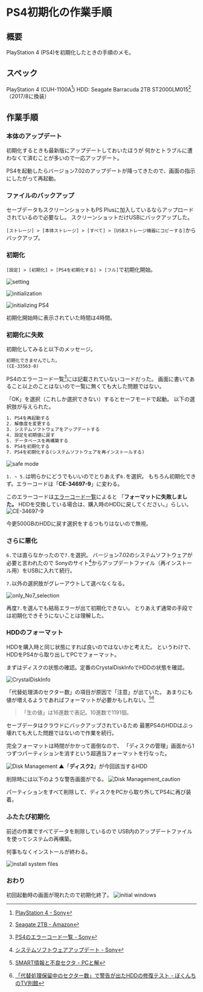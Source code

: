 # PS4初期化の作業手順

## 概要

PlayStation 4 (PS4)を初期化したときの手順のメモ。

## スペック

PlayStation 4 (CUH-1100A[^1])
HDD: Seagate Barracuda 2TB ST2000LM015[^2]（2017/8に換装）

[^1]: [PlayStation 4 - Sony](https://www.jp.playstation.com/ps4/hardware/cuh1100ab01.html)
[^2]: [Seagate 2TB - Amazon](https://www.amazon.co.jp/gp/product/B01MA3J236/)

## 作業手順

### 本体のアップデート

初期化するときも最新版にアップデートしておいたほうが
何かとトラブルに遭わなくて済むことが多いので一応アップデート。

PS4を起動したらバージョン7.02のアップデートが降ってきたので、画面の指示にしたがって再起動。

### ファイルのバックアップ

セーブデータもスクリーンショットもPS Plusに加入しているならアップロードされているので必要なし。
スクリーンショットだけUSBにバックアップした。

`[ストレージ] > [本体ストレージ] > [すべて] > [USBストレージ機器にコピーする]`からバックアップ。

### 初期化

`[設定] > [初期化] > [PS4を初期化する] > [フル]`で初期化開始。

![setting](2020-02-24-09-07-29.png)

![initialization](2020-02-24-09-12-48.png)

![initializing PS4](2020-02-24-09-22-25.png)

初期化開始時に表示されていた時間は4時間。

### 初期化に失敗

初期化してみると以下のメッセージ。

```txt
初期化できませんでした。
(CE-33563-0)
```

PS4のエラーコード一覧[^3]には記載されていないコードだった。
画面に書いてあること以上のことはないので一覧に無くても大した問題ではない。

[^3]: [PS4のエラーコード一覧 - Sony](https://support.asia.playstation.com/jajp/s/article/ans-jajp50400)

「OK」を選択（これしか選択できない）するとセーフモードで起動。
以下の選択肢が与えられた。

```txt
1. PS4を再起動する
2. 解像度を変更する
3. システムソフトウェアをアップデートする
4. 設定を初期値に戻す
5. データベースを再構築する
6. PS4を初期化する
7. PS4を初期化する(システムソフトウェアを再インストールする)
```

![safe mode](2020-02-24-09-26-54.png)

`1. ~ 5.`は明らかにどうでもいいのでとりあえず`6.`を選択。
もちろん初期化できず。エラーコードは「**CE-34697-9**」に変わる。

このエラーコードは[エラーコード一覧](https://support.asia.playstation.com/jajp/s/article/ans-jajp50400#CE-34697-9)によると
「**フォーマットに失敗しました。**
HDDを交換している場合は、購入時のHDDに戻してください。」らしい。
![CE-34697-9](2020-02-24-09-37-17.png)

今更500GBのHDDに戻す選択をするつもりはないので無視。

### さらに悪化

`6.`では直らなかったので`7.`を選択。
バージョン7.02のシステムソフトウェアが必要と言われたので
Sonyのサイト[^4]からアップデートファイル（再インストール用）をUSBに入れて続行。

[^4]: [システムソフトウェアアップデート - Sony](https://www.jp.playstation.com/ps4/system-update/#ud-03-c)

`7.`以外の選択肢がグレーアウトして選べなくなる。

![only_No7_selection](2020-02-24-09-42-48.png)

再度`7.`を選んでも結局エラーが出て初期化できない。
とりあえず通常の手段では初期化できそうにないことは理解した。

### HDDのフォーマット

HDDを購入時と同じ状態にすれば良いのではないかと考えた。
というわけで、HDDをPS4から取り出してPCでフォーマット。

まずはディスクの状態の確認。定番のCrystalDiskInfoでHDDの状態を確認。

![CrystalDiskInfo](2020-02-24-11-28-14.png)

「代替処理済のセクター数」の項目が原因で「注意」が出ていた。
あまりにも値が増えるようであればフォーマットが必要かもしれない。[^5][^6]
> 「生の値」は16進数で表記。10進数で1191個。

[^5]: [SMART情報と不良セクタ - PCと解](https://pctrouble.net/storage/smart_badsector.html)
[^6]: [「代替処理保留中のセクター数」で警告が出たHDDの修復テスト - ぼくんちのTV別館](https://freesoft.tvbok.com/tips/hdd-data/pending_sector_count.html)

セーブデータはクラウドにバックアップされているため
最悪PS4のHDDはぶっ壊れても大した問題ではないので作業を続行。

完全フォーマットは時間がかかって面倒なので、
「ディスクの管理」画面から1つずつパーティションを消すという超適当フォーマットを行なった。

![Disk Management](2020-02-24-11-44-04.png)
▲「**ディスク2**」が今回該当するHDD

削除時には以下のような警告画面がでる。
![Disk Management_caution](2020-02-24-11-47-31.png)

パーティションをすべて削除して、ディスクをPCから取り外してPS4に再び装着。

### ふたたび初期化

前述の作業ですべてデータを削除しているので
USB内のアップデートファイルを使ってシステムの再構築。

何事もなくインストールが終わる。

![install system files](2020-02-24-11-51-10.png)

### おわり

初回起動時の画面が現れたので初期化終了。
![initial windows](2020-02-24-11-52-56.png)
